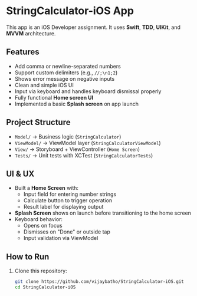 # StringCalculator-iOS App

This app is an iOS Developer assignment. It uses **Swift**, **TDD**, **UIKit**, and **MVVM** architecture.

## Features

- Add comma or newline-separated numbers
- Support custom delimiters (e.g., `//;\n1;2`)
- Shows error message on negative inputs
- Clean and simple iOS UI
- Input via keyboard and handles keyboard dismissal properly
- Fully functional **Home screen UI**
- Implemented a basic **Splash screen** on app launch

## Project Structure

- `Model/` → Business logic (`StringCalculator`)
- `ViewModel/` → ViewModel layer (`StringCalculatorViewModel`)
- `View/` → Storyboard + ViewController (`Home Screen`)
- `Tests/` → Unit tests with XCTest (`StringCalculatorTests`)

## UI & UX

- Built a **Home Screen** with:
  - Input field for entering number strings
  - Calculate button to trigger operation
  - Result label for displaying output
- **Splash Screen** shows on launch before transitioning to the home screen
- Keyboard behavior:
  - Opens on focus
  - Dismisses on "Done" or outside tap
  - Input validation via ViewModel

## How to Run

1. Clone this repository:
   ```bash
   git clone https://github.com/vijaybatho/StringCalculator-iOS.git
   cd StringCalculator-iOS
